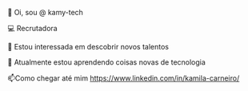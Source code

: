 👋 Oi, sou @ kamy-tech

💻 Recrutadora

👀 Estou interessada em descobrir novos talentos

🌱 Atualmente estou aprendendo coisas novas de tecnologia

📫Como chegar até mim https://www.linkedin.com/in/kamila-carneiro/
<!---
kamy-tech/kamy-tech is a ✨ special ✨ repository because its `README.md` (this file) appears on your GitHub profile.
You can click the Preview link to take a look at your changes.
--->
